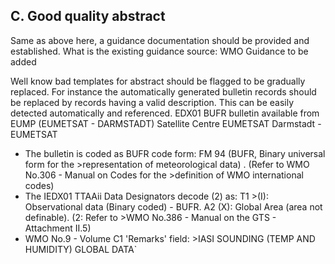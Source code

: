 ## C.	Good quality abstract

Same as above here, a guidance documentation should be provided and established.
What is the existing guidance source: WMO Guidance to be added

Well know bad templates for abstract should be flagged to be gradually replaced.
For instance the automatically generated bulletin records should be replaced by records having a valid description. This can be easily detected automatically and referenced.
EDX01 BUFR bulletin available from EUMP (EUMETSAT - DARMSTADT)
Satellite Centre EUMETSAT Darmstadt - EUMETSAT
- The bulletin is coded as BUFR code form: FM 94 (BUFR, Binary universal form for the >representation of meteorological data) . (Refer to WMO No.306 - Manual on Codes for the >definition of WMO international codes)
- The IEDX01 TTAAii Data Designators decode (2) as: T1 >(I): Observational data (Binary coded) - BUFR. A2 (X): Global Area (area not definable). (2: Refer to >WMO No.386 - Manual on the GTS - Attachment II.5)
- WMO No.9 - Volume C1 'Remarks' field: >IASI SOUNDING (TEMP AND HUMIDITY) GLOBAL DATA`
